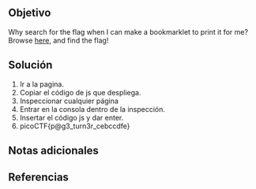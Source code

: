 ## Objetivo
Why search for the flag when I can make a bookmarklet to print it for me?Browse [here](http://titan.picoctf.net:51717/), and find the flag!

## Solución
1. Ir a la pagina.
2. Copiar el código de js que despliega.
3. Inspeccionar cualquier página
4. Entrar en la consola dentro de la inspección.
5. Insertar el código js y dar enter.
6. picoCTF{p@g3_turn3r_cebccdfe}
## Notas adicionales
## Referencias